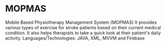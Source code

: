 # MOPMAS
Mobile Based Physiotherapy Management System (MOPMAS)
It provides various types of exercise for stroke patients based on their current medical condition.
It also helps therapists to take a quick look at their patient's daily activity.
Languages/Technologies: JAVA, XML, MVVM and Firebase
